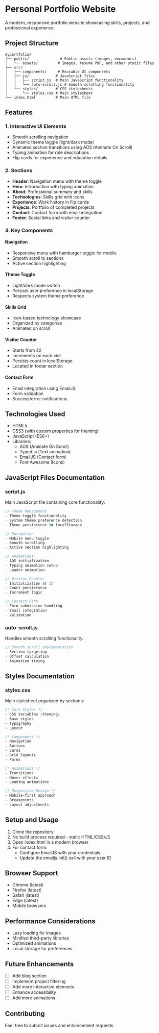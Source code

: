 # Personal Portfolio Website

A modern, responsive portfolio website showcasing skills, projects, and professional experience.

## Project Structure

```
myportfolio/
├── public/              # Public assets (images, documents)
│   └── assets/         # Images, resume PDF, and other static files
├── src/
│   ├── components/     # Reusable UI components
│   ├── js/            # JavaScript files
│   │   ├── script.js  # Main JavaScript functionality
│   │   └── auto-scroll.js # Smooth scrolling functionality
│   └── styles/        # CSS stylesheets
│       └── styles.css # Main stylesheet
└── index.html         # Main HTML file
```

## Features

### 1. Interactive UI Elements
- Smooth scrolling navigation
- Dynamic theme toggle (light/dark mode)
- Animated section transitions using AOS (Animate On Scroll)
- Typing animation for role descriptions
- Flip cards for experience and education details

### 2. Sections
- **Header**: Navigation menu with theme toggle
- **Hero**: Introduction with typing animation
- **About**: Professional summary and skills
- **Technologies**: Skills grid with icons
- **Experience**: Work history in flip cards
- **Projects**: Portfolio of completed projects
- **Contact**: Contact form with email integration
- **Footer**: Social links and visitor counter

### 3. Key Components

#### Navigation
- Responsive menu with hamburger toggle for mobile
- Smooth scroll to sections
- Active section highlighting

#### Theme Toggle
- Light/dark mode switch
- Persists user preference in localStorage
- Respects system theme preference

#### Skills Grid
- Icon-based technology showcase
- Organized by categories
- Animated on scroll

#### Visitor Counter
- Starts from 22
- Increments on each visit
- Persists count in localStorage
- Located in footer section

#### Contact Form
- Email integration using EmailJS
- Form validation
- Success/error notifications

## Technologies Used

- HTML5
- CSS3 (with custom properties for theming)
- JavaScript (ES6+)
- Libraries:
  - AOS (Animate On Scroll)
  - Typed.js (Text animation)
  - EmailJS (Contact form)
  - Font Awesome (Icons)

## JavaScript Files Documentation

### script.js
Main JavaScript file containing core functionality:

```javascript
// Theme Management
- Theme toggle functionality
- System theme preference detection
- Theme persistence in localStorage

// Navigation
- Mobile menu toggle
- Smooth scrolling
- Active section highlighting

// Animations
- AOS initialization
- Typing animation setup
- Loader animation

// Visitor Counter
- Initialization at 22
- Count persistence
- Increment logic

// Contact Form
- Form submission handling
- Email integration
- Validation
```

### auto-scroll.js
Handles smooth scrolling functionality:

```javascript
// Smooth scroll implementation
- Section targeting
- Offset calculation
- Animation timing
```

## Styles Documentation

### styles.css
Main stylesheet organized by sections:

```css
/* Core Styles */
- CSS Variables (theming)
- Base styles
- Typography
- Layout

/* Components */
- Navigation
- Buttons
- Cards
- Grid layouts
- Forms

/* Animations */
- Transitions
- Hover effects
- Loading animations

/* Responsive Design */
- Mobile-first approach
- Breakpoints
- Layout adjustments
```

## Setup and Usage

1. Clone the repository
2. No build process required - static HTML/CSS/JS
3. Open index.html in a modern browser
4. For contact form:
   - Configure EmailJS with your credentials
   - Update the emailjs.init() call with your user ID

## Browser Support

- Chrome (latest)
- Firefox (latest)
- Safari (latest)
- Edge (latest)
- Mobile browsers

## Performance Considerations

- Lazy loading for images
- Minified third-party libraries
- Optimized animations
- Local storage for preferences

## Future Enhancements

- [ ] Add blog section
- [ ] Implement project filtering
- [ ] Add more interactive elements
- [ ] Enhance accessibility
- [ ] Add more animations

## Contributing

Feel free to submit issues and enhancement requests.


